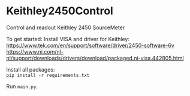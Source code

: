 # Keithley2450Control
 Control and readout Keithley 2450 SourceMeter

To get started:
Install VISA and driver for Keithley: <br>
https://www.tek.com/en/support/software/driver/2450-software-6v <br>
https://www.ni.com/nl-nl/support/downloads/drivers/download/packaged.ni-visa.442805.html 

Install all packages: <br>
``pip install -r requirements.txt``

Run `main.py`.